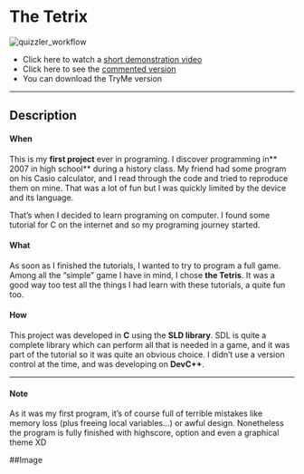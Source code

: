 # The Tetrix


![quizzler_workflow](https://f.cloud.github.com/assets/210413/1701194/d97319f4-6046-11e3-8442-05b549afaa1a.jpg)

*  Click here to watch a [short demonstration video](http://thomasburleson.github.io/angularjs-Quizzler/#/loginl)
*  Click here to see the [commented version](http://thomasburleson.github.io/angularjs-Quizzler/test/testRunner.html) 
*   You can download the TryMe version 

---

## Description

#### When

This is my **first project** ever in programing. I discover programming in** 2007 in high school** during a history class. My friend had some program on his Casio calculator, and I read through the code and tried to reproduce them on mine. That was a lot of fun but I was quickly limited by the device and its language. 

That’s when I decided to learn programing on computer. I found some tutorial for C on the internet and so my programing journey started. 

#### What

As soon as I finished the tutorials, I wanted to try to program a full game. Among all the “simple” game I have in mind, I chose **the Tetris**. It was a good way too test all the things I had learn with these tutorials, a quite fun too.

#### How

This project was developed in **C** using the **SLD library**. SDL is quite a complete library which can perform all that is needed in a game, and it was part of the tutorial so it was quite an obvious choice. I didn’t use a version control at the time, and was developing on **DevC++**.

---

#### Note

As it was my first program, it’s of course full of terrible mistakes like memory loss (plus freeing local variables…) or awful design. Nonetheless the program is fully finished with highscore, option and even a graphical theme XD

##Image

